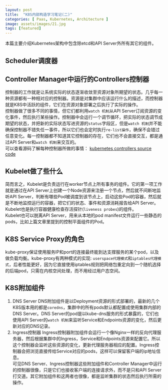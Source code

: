 ```yaml
---
layout: post
title:  "K8S内部构造学习笔记(二)"
categories: [ Paas, Kubernetes, Architecture ]
image: assets/images/21.jpg
tags: [featured]
---
```


本篇主要介绍Kubernetes架构中包含除etcd和API Server外所有其它的组件。  
## Scheduler调度器

## Controller Manager中运行的Controllers控制器
控制器的工作就是让系统实际的状态逐渐收敛至资源对象所期望的状态。几乎每一种资源都有一种相对应的控制器。资源是对集群中应该运行什么的描述，而控制器就是K8S中活跃的组件，它们在资源对象部署之后执行了实际的操作。  
控制器做了很多不同的事情，但它们都利用`watch 机制`从API Server订阅资源的变化事件，然后执行某些操作。控制器中会运行一个调节循环，把实际的状态调节成期望的状态，并把新的实际状态写进资源的`status`字段区，但是`watch 机制`并不能确保控制器不错失任一事件，所以它们也会定时执行`re-list操作`，确保不会错过任意变化。每一控制器都不知道其它控制器的存在，它们也不会直接交互，都是通过API Server和`watch 机制`来交互的。  
可以查看源码了解每种控制器所做的事情：
[kubernetes controllers source code]( https://github.com/kubernetes/kubernetes/blob/master/pkg/controller)

## Kubelet做了些什么
简而言之，Kubelet是负责运行在worker节点上所有事务的组件。它的第一项工作就是通过在API Server上创建一个Node资源来注册一个节点，然后就不间断地监听API Server，判断有哪些Pod被调度到该节点上，启动这些Pod的容器，然后就是不断地监控运行的容器，把它们的状态、事件和资源消耗报告给API Server。Kubelet也是执行容器健康检查存活探针(`liveness probes`)的组件。  
Kubelet也可以脱离API Server，用来从本地的pod manifest文件运行一些静态的pods，比如上篇文章里提到的控制平面组件的Pod。

## K8S Service Proxy的角色
kube-proxy保证使用服务IP和port的连接最终能到达支撑服务的某个pod，以及做负载均衡。kube-proxy有两种模式的实现: `userspace代理模式`和`iptables代理模式`，后者性能更好，因为它直接使用iptables规则把网络包重定向到一个随机选择的后端pod，只需在内核空间处理，而不用经过用户态空间。

## K8S附加组件
1. DNS Server
DNS附加组件是以Deployment资源的形式部署的，最新的几个K8S版本用的都是`coredns`，集群中的所有pods默认都配置成使用集群内部的DNS Server。DNS Server的pod是以kube-dns服务的形式暴露的，它们也使用API Server的`watch 机制`来监听Service和Endpoints资源的变化，然后更新对应的DNS记录。  
2. Ingress控制器
Ingress控制器附加组件会运行一个像Nginx一样的反向代理服务器，然后根据集群中的Ingress，Service和Endpoints资源来配置它。所以这个控制器会监听这些资源的变化，更新代理服务器相应的配置。Ingress控制器会把浏览直接传给Service对应的pods，这样可以保留客户端的ip地址信息。  
可见DNS Server、Ingress控制器这些附加组件和Controller Manager中运行的控制器很像，只是它们也接收客户端的连接请求外，而不是只和API Server打交道。其它附加组件和这两者也很像，都是监听集群的状态然后执行所需的操作。
